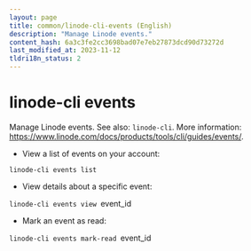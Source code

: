 ```yaml
---
layout: page
title: common/linode-cli-events (English)
description: "Manage Linode events."
content_hash: 6a3c3fe2cc3698bad07e7eb27873dcd90d73272d
last_modified_at: 2023-11-12
tldri18n_status: 2
---
```

# linode-cli events

Manage Linode events.
See also: `linode-cli`.
More information: <https://www.linode.com/docs/products/tools/cli/guides/events/>.

- View a list of events on your account:

`linode-cli events list`

- View details about a specific event:

`linode-cli events view `<span class="tldr-var badge badge-pill bg-dark-lm bg-white-dm text-white-lm text-dark-dm font-weight-bold">event_id</span>

- Mark an event as read:

`linode-cli events mark-read `<span class="tldr-var badge badge-pill bg-dark-lm bg-white-dm text-white-lm text-dark-dm font-weight-bold">event_id</span>
